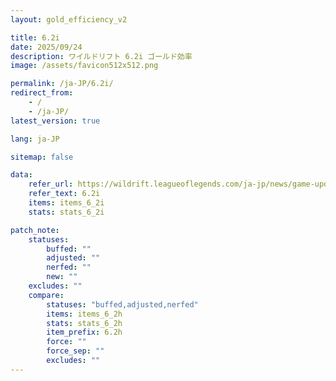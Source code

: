 ```yaml
---
layout: gold_efficiency_v2

title: 6.2i
date: 2025/09/24
description: ワイルドリフト 6.2i ゴールド効率
image: /assets/favicon512x512.png

permalink: /ja-JP/6.2i/
redirect_from:
    - /
    - /ja-JP/
latest_version: true

lang: ja-JP

sitemap: false

data:
    refer_url: https://wildrift.leagueoflegends.com/ja-jp/news/game-updates/wild-rift-patch-notes-6-2i/
    refer_text: 6.2i
    items: items_6_2i
    stats: stats_6_2i

patch_note:
    statuses:
        buffed: ""
        adjusted: ""
        nerfed: ""
        new: ""
    excludes: ""
    compare:
        statuses: "buffed,adjusted,nerfed"
        items: items_6_2h
        stats: stats_6_2h
        item_prefix: 6.2h
        force: ""
        force_sep: ""
        excludes: ""
---
```

